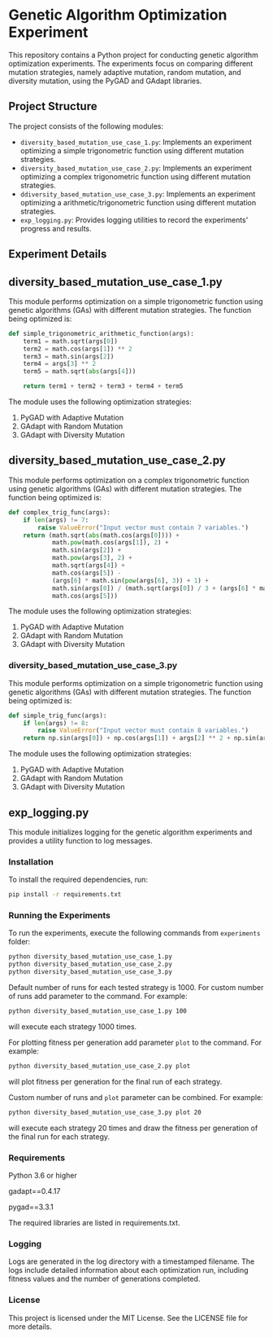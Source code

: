 # Genetic Algorithm Optimization Experiment

This repository contains a Python project for conducting genetic algorithm optimization experiments. The experiments focus on comparing different mutation strategies, namely adaptive mutation, random mutation, and diversity mutation, using the PyGAD and GAdapt libraries.

## Project Structure

The project consists of the following modules:

- `diversity_based_mutation_use_case_1.py`: Implements an experiment optimizing a simple trigonometric function using different mutation strategies.
- `diversity_based_mutation_use_case_2.py`: Implements an experiment optimizing a complex trigonometric function using different mutation strategies.
- `ddiversity_based_mutation_use_case_3.py`: Implements an experiment optimizing a arithmetic/trigonometric function using different mutation strategies.
- `exp_logging.py`: Provides logging utilities to record the experiments' progress and results.

## Experiment Details

## diversity_based_mutation_use_case_1.py
This module performs optimization on a simple trigonometric function using genetic algorithms (GAs) with different mutation strategies. The function being optimized is:

```python
def simple_trigonometric_arithmetic_function(args):
    term1 = math.sqrt(args[0])
    term2 = math.cos(args[1]) ** 2
    term3 = math.sin(args[2])
    term4 = args[3] ** 2
    term5 = math.sqrt(abs(args[4]))

    return term1 + term2 + term3 + term4 + term5
```

The module uses the following optimization strategies:

1. PyGAD with Adaptive Mutation
2. GAdapt with Random Mutation
3. GAdapt with Diversity Mutation

## diversity_based_mutation_use_case_2.py
This module performs optimization on a complex trigonometric function using genetic algorithms (GAs) with different mutation strategies. The function being optimized is:

```python
def complex_trig_func(args):
    if len(args) != 7:
        raise ValueError("Input vector must contain 7 variables.")
    return (math.sqrt(abs(math.cos(args[0]))) +
            math.pow(math.cos(args[1]), 2) +
            math.sin(args[2]) +
            math.pow(args[3], 2) +
            math.sqrt(args[4]) +
            math.cos(args[5]) -
            (args[6] * math.sin(pow(args[6], 3)) + 1) +
            math.sin(args[0]) / (math.sqrt(args[0]) / 3 + (args[6] * math.sin(pow(args[6], 3)) + 1)) / math.sqrt(args[4]) +
            math.cos(args[5]))
```
The module uses the following optimization strategies:

1. PyGAD with Adaptive Mutation
2. GAdapt with Random Mutation
3. GAdapt with Diversity Mutation

### diversity_based_mutation_use_case_3.py

This module performs optimization on a simple trigonometric function using genetic algorithms (GAs) with different mutation strategies. The function being optimized is:

```python
def simple_trig_func(args):
    if len(args) != 8:
        raise ValueError("Input vector must contain 8 variables.")
    return np.sin(args[0]) + np.cos(args[1]) + args[2] ** 2 + np.sin(args[3]) * np.cos(args[4]) + args[5] + np.cos(args[6]) * args[7]
```
The module uses the following optimization strategies:

1. PyGAD with Adaptive Mutation
2. GAdapt with Random Mutation
3. GAdapt with Diversity Mutation


## exp_logging.py

This module initializes logging for the genetic algorithm experiments and provides a utility function to log messages.

### Installation
To install the required dependencies, run:
```bash
pip install -r requirements.txt
```

### Running the Experiments
To run the experiments, execute the following commands from `experiments` folder:
```bash
python diversity_based_mutation_use_case_1.py
python diversity_based_mutation_use_case_2.py
python diversity_based_mutation_use_case_3.py
```

Default number of runs for each tested strategy is 1000. For custom number of runs add parameter to the command. For example:

```bash
python diversity_based_mutation_use_case_1.py 100
```
will execute each strategy 1000 times.

For plotting fitness per generation add parameter `plot` to the command. For example:
```bash
python diversity_based_mutation_use_case_2.py plot
```
will plot fitness per generation for the final run of each strategy.

Custom number of runs and `plot` parameter can be combined. For example:
```bash
python diversity_based_mutation_use_case_3.py plot 20
```
will execute each strategy 20 times and draw the fitness per generation of the final run for each strategy.

### Requirements
Python 3.6 or higher

gadapt==0.4.17

pygad==3.3.1

The required libraries are listed in requirements.txt.

### Logging
Logs are generated in the log directory with a timestamped filename. The logs include detailed information about each optimization run, including fitness values and the number of generations completed.

### License
This project is licensed under the MIT License. See the LICENSE file for more details.
